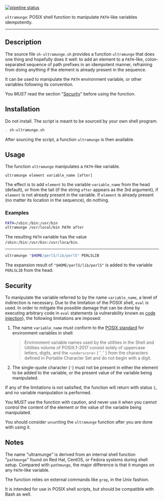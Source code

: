 [![pipeline status](https://gitlab.com/congma/sh-ultramunge/badges/master/pipeline.svg)](https://gitlab.com/congma/sh-ultramunge/commits/master)

`ultramunge`: POSIX shell function to manipulate `PATH`-like variables 
idempotently.

---

## Description ##

The source file `sh-ultramunge.sh` provides a function `ultramunge` that does 
one thing and hopefully does it well: to add an element to a `PATH`-like, 
colon-separated sequence of path prefixes in an idempotent manner, refraining 
from doing anything if the element is already present in the sequence.

It can be used to manipulate the `PATH` environment variable, or other 
variables following its convention.

You *MUST* read the section "[Security](#security)" before using the function.


## Installation ##

Do not install.  The script is meant to be sourced by your own shell program.

```bash
. sh-ultramunge.sh
```

After sourcing the script, a function `ultramunge` is then available.


## Usage ##

The function `ultramunge` manipulates a `PATH`-like variable.

```
ultramunge element variable_name [after]
```

The effect is to add `element` to the variable `variable_name` from the head 
(default), or from the tail (if the string `after` appears as the 3rd 
argument), if `element` is not already present in the variable.  If `element` 
is already present (no matter its location in the sequence), do nothing.


### Examples ###

```bash
PATH=/sbin:/bin:/usr/bin
ultramunge /usr/local/bin PATH after
```

The resulting `PATH` variable has the value 
`/sbin:/bin:/usr/bin:/usr/loca/bin`.

---

```bash
ultramunge "$HOME/perl5/lib/perl5" PERL5LIB
```

The expansion result of `"$HOME/perl5/lib/perl5"` is added to the variable 
`PERL5LIB` from the head.


## Security ##

To manipulate the variable referred to by the name `variable_name`, a level of 
indirection is necessary.  Due to the limitation of the POSIX shell, `eval` is 
used.  In order to mitigate the possible damage that can be done by executing 
arbitrary code in `eval` statements (a vulnerability known as [code 
injection][codeinj]), the following limitations are imposed:

1.  The name `variable_name` must conform to the [POSIX standard][og] for 
    environment variables in shell:

    > Environment variable names used by the utilities in the Shell and 
    > Utilities volume of POSIX.1-2017 consist solely of uppercase letters, 
    > digits, and the `<underscore>` ( '`_`' ) from the characters defined in 
    > Portable Character Set and do not begin with a digit.

2.  The single-quote character (`'`) must not be present in either the element 
    to be added to the variable, or the present value of the variable being 
    manipulated.

If any of the limitations is not satisfied, the function will return with 
status `1`, and no variable manipulation is performed.

You *MUST* use the function with caution, and never use it when you cannot 
control the content of the element or the value of the variable being 
manipulated.

You should consider `unset`ting the `ultramunge` function after you are done 
with using it.


## Notes ##

The name "ultramunge" is derived from an internal shell function "`pathmunge`" 
found on Red Hat, CentOS, or Fedora systems during shell setup.  Compared with 
`pathmunge`, the major difference is that it munges on any `PATH`-like 
variable.

The function relies on external commands like `grep`, in the Unix fashion.

It is intended for use in POSIX shell scripts, but should be compatible with 
Bash as well.


[codeinj]: https://en.wikipedia.org/wiki/Code_injection "Wikipedia page for code injection"
[og]: http://pubs.opengroup.org/onlinepubs/9699919799/basedefs/V1_chap08.html#tag_08_01 "The Open Group Base Specifications Issue 7, 2018 edition, Sec. 8.1"


<!--
vim: ft=markdown tw=78 fo+=tqwn spell spelllang=en et ts=4
-->
